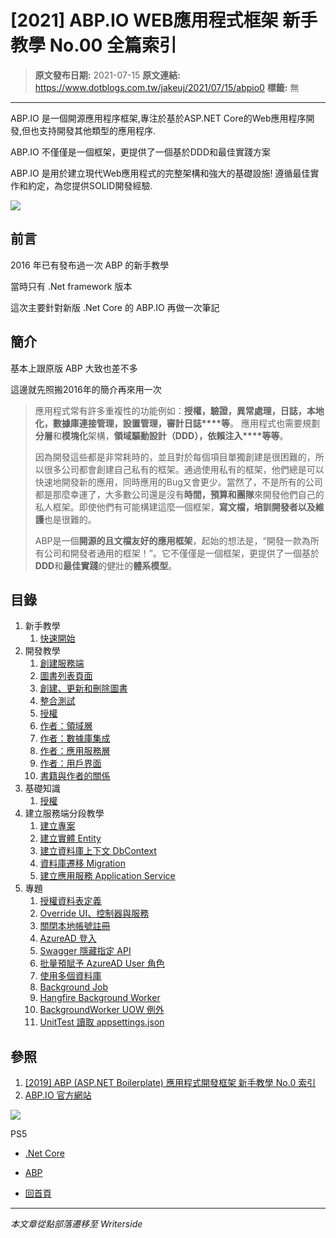 # [2021] ABP.IO WEB應用程式框架 新手教學 No.00 全篇索引

> **原文發布日期:** 2021-07-15
> **原文連結:** https://www.dotblogs.com.tw/jakeuj/2021/07/15/abpio0
> **標籤:** 無

---

ABP.IO 是一個開源應用程序框架,專注於基於ASP.NET Core的Web應用程序開發,但也支持開發其他類型的應用程序.

ABP.IO 不僅僅是一個框架，更提供了一個基於DDD和最佳實踐方案

ABP.IO 是用於建立現代Web應用程式的完整架構和強大的基礎設施! 遵循最佳實作和約定，為您提供SOLID開發經驗.

![](https://dotblogsfile.blob.core.windows.net/user/jakeuj/87bcc78e-ff0f-4121-8da5-3e2426d8cc84/1631867412.png)

## 前言

2016 年已有發布過一次 ABP 的新手教學

當時只有 .Net framework 版本

這次主要針對新版 .Net Core 的 ABP.IO 再做一次筆記

## 簡介

基本上跟原版 ABP 大致也差不多

這邊就先照搬2016年的簡介再來用一次

> 應用程式常有許多重複性的功能例如：**授權，驗證，異常處理，日誌，本地化，數據庫連接管理，設置管理，審計日誌****等**。
> 應用程式也需要規劃**分層**和**模塊化**架構，**領域驅動設計（DDD），依賴注入****等等**。
>
> 因為開發這些都是非常耗時的，並且對於每個項目單獨創建是很困難的，所以很多公司都會創建自己私有的框架。通過使用私有的框架，他們總是可以快速地開發新的應用，同時應用的Bug又會更少。當然了，不是所有的公司都是那麼幸運了，大多數公司還是沒有**時間，預算和團隊**來開發他們自己的私人框架。即使他們有可能構建這麼一個框架，**寫文檔，培訓開發者以及維護**也是很難的。
>
> ABP是一個**開源的且文檔友好的應用框架**，起始的想法是，“開發一款為所有公司和開發者通用的框架！”。它不僅僅是一個框架，更提供了一個基於**DDD**和**最佳實踐**的健壯的**體系模型**。​

## 目錄

1. 新手教學
   1. [快速開始](https://dotblogs.com.tw/jakeuj/2021/07/20/abpio01)
2. 開發教學
   1. [創建服務端](https://dotblogs.com.tw/jakeuj/2021/07/21/abpio02)
   2. [圖書列表頁面](https://dotblogs.com.tw/jakeuj/2021/07/21/abpio03)
   3. [創建、更新和刪除圖書](https://dotblogs.com.tw/jakeuj/2021/07/23/abpio04)
   4. [整合測試](https://dotblogs.com.tw/jakeuj/2021/07/23/abpio05)
   5. [授權](https://dotblogs.com.tw/jakeuj/2021/07/23/ABP-Tutorials-Part-5)
   6. [作者：領域層](https://dotblogs.com.tw/jakeuj/2021/07/23/ABP-Tutorials-Part-6)
   7. [作者：數據庫集成](https://dotblogs.com.tw/jakeuj/2021/07/23/ABP-Tutorials-Part-7)
   8. [作者：應用服務層](https://dotblogs.com.tw/jakeuj/2021/07/23/ABP-Tutorials-Part-8)
   9. [作者：用戶界面](https://dotblogs.com.tw/jakeuj/2021/07/23/ABP-Tutorials-Part-9)
   10. [書籍與作者的關係](https://dotblogs.com.tw/jakeuj/2021/07/23/ABP-Tutorials-Part-10)
3. 基礎知識
   1. [授權](https://dotblogs.com.tw/jakeuj/2021/07/26/ABP-Authorization)
4. 建立服務端分段教學
   1. [建立專案](https://dotblogs.com.tw/jakeuj/2021/07/19/abpio1)
   2. [建立實體 Entity](https://dotblogs.com.tw/jakeuj/2021/07/19/aaboio2)
   3. [建立資料庫上下文 DbContext](https://dotblogs.com.tw/jakeuj/2021/07/19/abpio3)
   4. [資料庫遷移 Migration](https://dotblogs.com.tw/jakeuj/2021/07/19/abpio4)
   5. [建立應用服務 Application Service](https://dotblogs.com.tw/jakeuj/2021/07/19/abpio5)
5. 專題
   1. [授權資料表定義](https://dotblogs.com.tw/jakeuj/2021/07/26/ABP-Authorization-DB)
   2. [Override UI、控制器與服務](https://dotblogs.com.tw/jakeuj/2021/07/27/ABP-Override-Controller)
   3. [關閉本地帳號註冊](https://www.dotblogs.com.tw/jakeuj/2021/08/19/AbpAccountIsSelfRegistrationEnabledFalse)
   4. [AzureAD 登入](https://www.dotblogs.com.tw/jakeuj/2021/08/23/AbpAzureAdLogin)
   5. [Swagger 隱藏指定 API](https://www.dotblogs.com.tw/jakeuj/2021/09/08/Abp-Swagger-Hide-Endpoint)
   6. [批量預賦予 AzureAD User 角色](https://www.dotblogs.com.tw/jakeuj/2021/09/08/Abp-Create-Identity-Users-List)
   7. [使用多個資料庫](https://www.dotblogs.com.tw/jakeuj/2021/10/04/Abp-Using-Multiple-Databases)
   8. [Background Job](https://www.dotblogs.com.tw/jakeuj/2022/04/27/abp-Background-Job)
   9. [Hangfire Background Worker](https://www.dotblogs.com.tw/jakeuj/2022/04/26/abp-Hangfire-Background-Worker)
   10. [BackgroundWorker UOW 例外](https://www.dotblogs.com.tw/jakeuj/2022/08/19/abp-Background-Job-uow)
   11. [UnitTest 讀取 appsettings.json](https://www.dotblogs.com.tw/jakeuj/2022/09/22/abp-test-appsettings)

## 參照

1. [[2019] ABP (ASP.NET Boilerplate) 應用程式開發框架 新手教學 No.0 索引](https://dotblogs.com.tw/jakeuj/2016/07/28/abp0)
2. [ABP.IO 官方網站](https://abp.io/)

![](https://card.psnprofiles.com/1/jakeuj.png)

PS5

* [.Net Core](/jakeuj/Tags?qq=.Net%20Core)
* [ABP](/jakeuj/Tags?qq=ABP)

* [回首頁](/jakeuj)

---

*本文章從點部落遷移至 Writerside*
